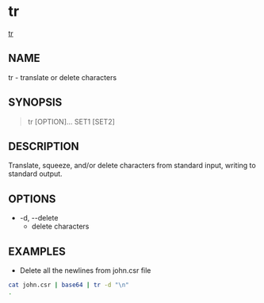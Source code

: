 # tr

[tr](https://man7.org/linux/man-pages/man1/tr.1.html)

## NAME

tr - translate or delete characters

## SYNOPSIS

> tr [OPTION]... SET1 [SET2]

## DESCRIPTION

Translate, squeeze, and/or delete characters from standard input,
writing to standard output.

## OPTIONS

- -d, --delete
  - delete characters

## EXAMPLES

- Delete all the newlines from john.csr file

```bash
cat john.csr | base64 | tr -d "\n"
.
```

